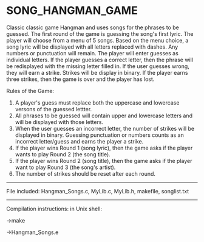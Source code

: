 # SONG_HANGMAN_GAME

Classic classic game Hangman and uses songs for the phrases to be guessed. 
The first round of the game is guessing the song's first lyric. The player will 
choose from a menu of 5 songs. Based on the menu choice, a song lyric will be displayed
with all letters replaced with dashes. Any numbers or punctuation will remain. The player
will enter guesses as individual letters. If the player guesses a correct letter, then
the phrase will be redisplayed with the missing letter filled in. If the user guesses 
wrong, they will earn a strike. Strikes will be display in binary. 
If the player earns three strikes, then the game is over and the player has lost.

Rules of the Game:

1. A player's guess must replace both the uppercase and lowercase versons of the guessed lettter.
2. All phrases to be guessed will contain upper and lowercase letters and will be displayed with those letters.
3. When the user guesses an incorrect letter, the number of strikes will be displayed in binary. Guessing punctuation or
numbers counts as an incorrect letter/guess and earns the player a strike.
4. If the player wins Round 1 (song lyric), then the game asks if the player wants to play Round 2 (the song title).
5. If the player wins Round 2 (song title), then the game asks if the player want to play Round 3 (the song's artist).
6. The number of strikes should be reset after each round.
*****************************************
File included: 
Hangman_Songs.c, MyLib.c, MyLib.h, makefile, songlist.txt 
**************
Compilation instructions:
in Unix shell:

->make

->Hangman_Songs.e

